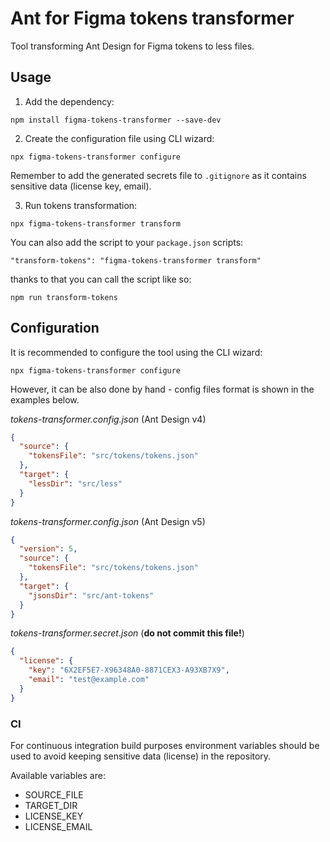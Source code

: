 # Ant for Figma tokens transformer
Tool transforming Ant Design for Figma tokens to less files.

## Usage

1. Add the dependency:

`npm install figma-tokens-transformer --save-dev`

2. Create the configuration file using CLI wizard:

`npx figma-tokens-transformer configure`

Remember to add the generated secrets file to `.gitignore` 
as it contains sensitive data (license key, email).

3. Run tokens transformation:

`npx figma-tokens-transformer transform`

You can also add the script to your `package.json` scripts:

`"transform-tokens": "figma-tokens-transformer transform"`

thanks to that you can call the script like so:

`npm run transform-tokens`

## Configuration

It is recommended to configure the tool using the CLI wizard:

`npx figma-tokens-transformer configure`

However, it can be also done by hand - config files format
is shown in the examples below.

*tokens-transformer.config.json* (Ant Design v4)
```json
{
  "source": {
    "tokensFile": "src/tokens/tokens.json"
  },
  "target": {
    "lessDir": "src/less"
  }
}
```

*tokens-transformer.config.json* (Ant Design v5)
```json
{
  "version": 5,
  "source": {
    "tokensFile": "src/tokens/tokens.json"
  },
  "target": {
    "jsonsDir": "src/ant-tokens"
  }
}
```

*tokens-transformer.secret.json*
(**do not commit this file!**)
```json
{
  "license": {
    "key": "6X2EF5E7-X96348A0-8871CEX3-A93XB7X9",
    "email": "test@example.com"
  }
}
```

### CI
For continuous integration build purposes
environment variables should be used to avoid keeping
sensitive data (license) in the repository.

Available variables are:
- SOURCE_FILE
- TARGET_DIR
- LICENSE_KEY
- LICENSE_EMAIL
